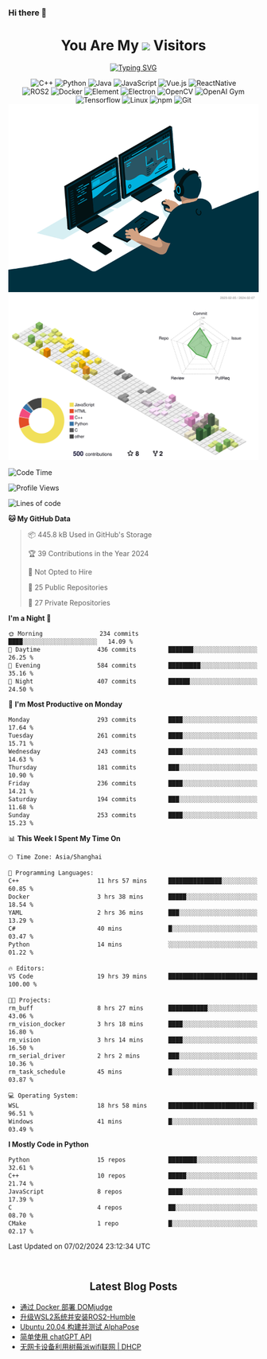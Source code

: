 ### Hi there 👋

<div align="center">
  <h1>
    You Are My <img src="https://profile-counter.glitch.me/fateryu/count.svg"> Visitors
  </h1>
  <!--<img align="center" src="https://github-readme-stats-git-masterrstaa-rickstaa.vercel.app/api?username=FaterYU&show_icons=true&count_private=true"/>-->

  <a href="https://git.io/typing-svg"><img src="https://readme-typing-svg.demolab.com?font=Fira+Code&pause=500&center=true&vCenter=true&random=false&width=435&lines=Talk+is+cheap.+Show+me+the+code." alt="Typing SVG" /></a>

  <img src="https://img.shields.io/badge/C++-512BD4?style=flat-square&logo=cplusplus&logoColor=ffffff" alt="C++">
  <img src="https://img.shields.io/badge/-Python-37A6AB?style=flat-square&logo=python&logoColor=ffffff" alt="Python">
  <img src="https://img.shields.io/badge/-Java-007396?style=flat-square&logo=java&logoColor=ffffff" alt="Java">
  <img src="https://img.shields.io/badge/JavaScript-F7DF1E?style=flat-square&logo=JavaScript&logoColor=ffffff" alt="JavaScript">
  <img src="https://img.shields.io/badge/-Vue.js-4FC08D?style=flat-square&logo=Vue.js&logoColor=ffffff" alt="Vue.js">
  <img src="https://img.shields.io/badge/ReactNative-813144?style=flat-square&logo=react&logoColor=ffffff" alt="ReactNative">
  </br>
  <img src="https://img.shields.io/badge/-ROS2-8DD6F9?style=flat-square&logo=ros&logoColor=ffffff" alt="ROS2">
  <img src="https://img.shields.io/badge/Docker-2496ED?style=flat-square&logo=docker&logoColor=ffffff" alt="Docker">
  <img src="https://img.shields.io/badge/-Element-02845A?style=flat-square&logo=electron&logoColor=ffffff" alt="Element">
  <img src="https://img.shields.io/badge/-Electron-002D71?style=flat-square&logo=element&logoColor=ffffff" alt="Electron">
  <img src="https://img.shields.io/badge/-OpenCV-361522?style=flat-square&logo=opencv&logoColor=ffffff" alt="OpenCV">
  <img src="https://img.shields.io/badge/-OpenAIGym-91302E?style=flat-square&logo=openaigym&logoColor=ffffff" alt="OpenAI Gym">
  </br>
  <img src="https://img.shields.io/badge/-Tensorflow-204366?style=flat-square&logo=tensorflow&logoColor=ffffff" alt="Tensorflow">
  <img src="https://img.shields.io/badge/-Linux-333333?style=flat-square&logo=linux&logoColor=white" alt="Linux">
  <img src="https://img.shields.io/badge/-NPM-CB3837?style=flat-square&logo=npm&logoColor=white" alt="npm">
  <img src="https://img.shields.io/badge/-Git-f05032?style=flat-square&logo=git&logoColor=white" alt="Git">
  </br>
  <img alt="GIF" src="./code.gif?raw=true" />
  </br>
  <!--<img src="https://github-readme-stats.vercel.app/api/top-langs/?username=fateryu&hide=HTML&langs_count=5">-->
  <img src="./profile-3d-contrib/profile-south-season-animate.svg">
  </br>
</div>

<!--START_SECTION:waka-->
![Code Time](http://img.shields.io/badge/Code%20Time-122%20hrs%2028%20mins-blue)

![Profile Views](http://img.shields.io/badge/Profile%20Views-0-blue)

![Lines of code](https://img.shields.io/badge/From%20Hello%20World%20I%27ve%20Written-13.9%20million%20lines%20of%20code-blue)

**🐱 My GitHub Data** 

> 📦 445.8 kB Used in GitHub's Storage 
 > 
> 🏆 39 Contributions in the Year 2024
 > 
> 🚫 Not Opted to Hire
 > 
> 📜 25 Public Repositories 
 > 
> 🔑 27 Private Repositories 
 > 
**I'm a Night 🦉** 

```text
🌞 Morning                234 commits         ████░░░░░░░░░░░░░░░░░░░░░   14.09 % 
🌆 Daytime                436 commits         ███████░░░░░░░░░░░░░░░░░░   26.25 % 
🌃 Evening                584 commits         █████████░░░░░░░░░░░░░░░░   35.16 % 
🌙 Night                  407 commits         ██████░░░░░░░░░░░░░░░░░░░   24.50 % 
```
📅 **I'm Most Productive on Monday** 

```text
Monday                   293 commits         ████░░░░░░░░░░░░░░░░░░░░░   17.64 % 
Tuesday                  261 commits         ████░░░░░░░░░░░░░░░░░░░░░   15.71 % 
Wednesday                243 commits         ████░░░░░░░░░░░░░░░░░░░░░   14.63 % 
Thursday                 181 commits         ███░░░░░░░░░░░░░░░░░░░░░░   10.90 % 
Friday                   236 commits         ████░░░░░░░░░░░░░░░░░░░░░   14.21 % 
Saturday                 194 commits         ███░░░░░░░░░░░░░░░░░░░░░░   11.68 % 
Sunday                   253 commits         ████░░░░░░░░░░░░░░░░░░░░░   15.23 % 
```


📊 **This Week I Spent My Time On** 

```text
🕑︎ Time Zone: Asia/Shanghai

💬 Programming Languages: 
C++                      11 hrs 57 mins      ███████████████░░░░░░░░░░   60.85 % 
Docker                   3 hrs 38 mins       █████░░░░░░░░░░░░░░░░░░░░   18.54 % 
YAML                     2 hrs 36 mins       ███░░░░░░░░░░░░░░░░░░░░░░   13.29 % 
C#                       40 mins             █░░░░░░░░░░░░░░░░░░░░░░░░   03.47 % 
Python                   14 mins             ░░░░░░░░░░░░░░░░░░░░░░░░░   01.22 % 

🔥 Editors: 
VS Code                  19 hrs 39 mins      █████████████████████████   100.00 % 

🐱‍💻 Projects: 
rm_buff                  8 hrs 27 mins       ███████████░░░░░░░░░░░░░░   43.06 % 
rm_vision_docker         3 hrs 18 mins       ████░░░░░░░░░░░░░░░░░░░░░   16.80 % 
rm_vision                3 hrs 14 mins       ████░░░░░░░░░░░░░░░░░░░░░   16.50 % 
rm_serial_driver         2 hrs 2 mins        ███░░░░░░░░░░░░░░░░░░░░░░   10.36 % 
rm_task_schedule         45 mins             █░░░░░░░░░░░░░░░░░░░░░░░░   03.87 % 

💻 Operating System: 
WSL                      18 hrs 58 mins      ████████████████████████░   96.51 % 
Windows                  41 mins             █░░░░░░░░░░░░░░░░░░░░░░░░   03.49 % 
```

**I Mostly Code in Python** 

```text
Python                   15 repos            ████████░░░░░░░░░░░░░░░░░   32.61 % 
C++                      10 repos            █████░░░░░░░░░░░░░░░░░░░░   21.74 % 
JavaScript               8 repos             ████░░░░░░░░░░░░░░░░░░░░░   17.39 % 
C                        4 repos             ██░░░░░░░░░░░░░░░░░░░░░░░   08.70 % 
CMake                    1 repo              █░░░░░░░░░░░░░░░░░░░░░░░░   02.17 % 
```




 Last Updated on 07/02/2024 23:12:34 UTC
<!--END_SECTION:waka-->

<div align="center">
  </br>
  <h2>
    Latest Blog Posts
  </h2>
</div>

<!-- BLOGPOSTS:START -->
- [通过 Docker 部署 DOMjudge](https://fater.top/record/domjudge-docker-config/)
- [升级WSL2系统并安装ROS2-Humble](https://fater.top/record/upgrade-wsl-system-install-ros2-humble/)
- [Ubuntu 20.04 构建并测试 AlphaPose](https://fater.top/usage/build-test-alphapose/)
- [简单使用 chatGPT API](https://fater.top/usage/use-chatgpt-api/)
- [无网卡设备利用树莓派wifi联网 | DHCP](https://fater.top/record/raspi-relay-wifi/)
<!-- BLOGPOSTS:END -->
